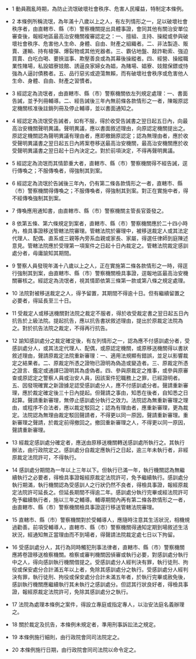 * 1 動員戡亂時期，為防止流氓破壞社會秩序、危害人民權益，特制定本條例。

* 2 本條例所稱流氓，為年滿十八歲以上之人，有左列情形之一，足以破壞社會秩序者，由直轄市、縣（市）警察機關提出具體事證，會同其他有關治安單位審查後，報經地區最高治安機關複審認定之：一、擅組、主持、操縱或參與破壞社會秩序、危害他人生命、身體、自由、財產之組織者。二、非法製造、販賣、運輸、持有槍彈、爆裂物或其他兇器者。三、霸佔地盤、敲詐勒索、強迫買賣、白吃白喝、要挾滋事、欺壓善良或為其幕後操縱者。四、經營、操縱職業性賭場，私設娼寮妓館、誘逼良家婦女為娼，為賭場、娼寮、妓館保鏢或恃強為人逼討債務者。五、品行惡劣或遊蕩無賴，而有破壞社會秩序或危害他人生命、身體、自由、財產之習慣者。

* 3 經認定為流氓者，由直轄市、縣（市）警察機關依左列規定處理：一、書面告誡，並予列冊輔導。二、經告誡後三年內無前條各款情形之一者，陳報原認定機關核准後註銷列冊及停止輔導，並以書面通知之。

* 4 經認定為流氓受告誡者，如有不服，得於收受告誡書之翌日起五日內，向最高治安機關聲明異議。聲明異議，應以書面敘述理由，向原認定機關提出之。原認定機關認為聲明異議有理由者，應即撤銷原認定；認為無理由者，應於收受聲明異議書之翌日起五日內將案卷移送最高治安機關，最高治安機關應於收受聲明異議書之翌日起十日內決定之。對於前項決定，不得再聲明異議。

* 5 經認定為流氓而其情節重大者，直轄市、縣（市）警察機關得不經告誡，逕行傳喚之；不服傳喚者，得強制其到案。

* 6 經認定為流氓於告誡後三年內，仍有第二條各款情形之一者，直轄市、縣（市）警察機關得傳喚之；不服傳喚者，得強制其到案。對正在實施中者，得不經傳喚強制其到案。

* 7 傳喚應用通知書，由直轄市、縣（市）警察機關主管長官簽發之。

* 8 依第五條、第六條規定到案者，直轄市、縣（市）警察機關應於二十四小時內，檢具事證移送管轄法院審理。管轄法院於審理中，被移送裁定人或其法定代理人、配偶、直系或三親等內旁系血親或家長、家屬，得選任律師到庭陳述意見。管轄法院應於受理第一項案件之日起十日內裁定之。管轄法院裁定感訓處分者，毋庸諭知其期間。

* 9 警察人員發現年滿十八歲以上之人，正在實施第二條各款情形之一時，得逕行強制其到案，由直轄市、縣（市）警察機關檢具事證，逕報地區最高治安機關審核之。經認定為流氓者，視其情節依第三條第一款或第八條之規定處理。

* 10 法院對被移送裁定之人，得予留置，其期間不得逾十日。但有繼續留置之必要者，得延長至三十日。

* 11 受裁定人或移送機關對法院之裁定不服者，得於收受裁定書之翌日起五日內抗告於上級法院。提起抗告，應以抗告書狀敘述理由，提出於原裁定法院為之。對於抗告法院之裁定，不得再行抗告。

* 12 諭知感訓處分之裁定確定後，有左列情形之一，認為應不付感訓處分者，受感訓處分人，或其法定代理人、配偶，或原認定機關，或原移送機關得以書狀敘述理由，聲請原裁定法院重新審理：一、適用法規顯有錯誤，並足以影響裁定之結果者。二、原裁定所憑之證物已證明為偽造或變造者。三、原裁定所憑之證言、鑑定或通譯巳證明其為虛偽者。四、參與原裁定之推事，或參與原審查或原認定之警察人員或治安人員，因該案件犯職務上之罪，已經證明者。五、因發現確實之新證據足認受感訓處分人，應不付感訓處分者。聲請重新審理，應於裁定確定後三十日內提起。但聲請之事由，知悉在後者，自知悉之日起算。聲請重新審理，無停止感訓處分執行之效力。法院認為無重新審理之理由，或程序不合法者，應以裁定駁回之；認為有理由者，應重新審理，更為裁定。法院認為無理由裁定駁回聲請者，不得更以同一原因，聲請重新審理。重新審理之聲請，於裁定前得撤回之。撤回重新審理之人，不得更以同一原因，聲請重新審理。

* 13 經裁定感訓處分確定者，應送由原移送機關轉送感訓處所執行之。其執行辦法，由行政院定之。感訓處分自裁定應執行之日起，逾三年未執行者，非經原裁定法院許可，不得執行。

* 14 感訓處分期間為一年以上三年以下。但執行已滿一年，執行機關認為無繼續執行之必要者，得檢具事證報經原裁定法院許可，免予繼續執行。感訓處分執行期滿，執行機關認為受感訓人之行狀仍然不良者，得檢具事證，報經原裁定法院許可延長之。但延長期間不得逾二年。感訓處分執行完畢或經法院許可免予繼續執行者，施以三年之輔導。輔導期間內再有第二條各款情形之一者，由直轄市、縣（市）警察機關檢具事證逕行移送管轄法院審理。

* 15 直轄市、縣（市）警察機關對於受輔導人，應隨時注意其生活狀況，相機規過勸善。前項受輔導人，直轄市、縣（市）警察機關得通知定期到場敘述生活狀況，經通知無正當理由而不到場者，得聲請法院裁定處七日以下拘留。

* 16 受感訓處分人，其行為同時觸犯刑事法律者，直轄市、縣（市）警察機關應將卷證移送檢察機關。檢察或審判機關因偵審或執行必要，對感訓處分執行中之人，得向感訓執行機關借提之。受感訓處分人經判決有罪，執行徒刑、拘役或保安處分合計滿五年以上者，免除其感訓處分之執行。受感訓處分人經判決有罪，執行徒刑、拘役或保安處分合計未滿五年者，於執行完畢或赦免後，感訓執行機關應繼續執行其未執行之感訓處分。但認其行狀良好者，得檢具事證，報經原裁定法院許可，免除其感訓處分之執行。

* 17 法院為處理本條例之案件，得設立專庭或指定專人，以治安法庭名義辦理之。

* 18 關於裁定及抗告，本條例未規定者，準用刑事訴訟法之規定。

* 19 本條例施行細則，由行政院會同司法院定之。

* 20 本條例施行日期，由行政院會同司法院以命令定之。

